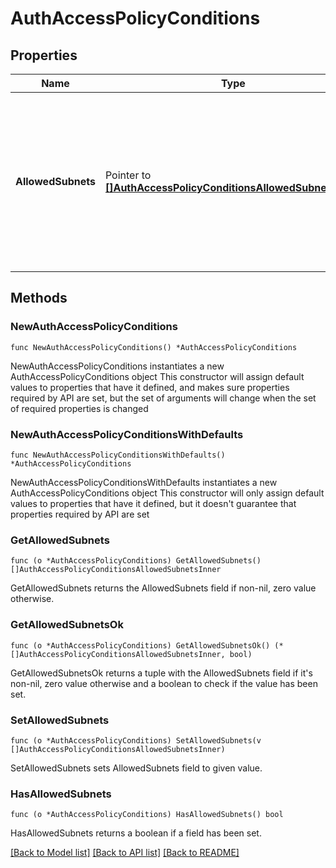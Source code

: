 # AuthAccessPolicyConditions

## Properties

Name | Type | Description | Notes
------------ | ------------- | ------------- | -------------
**AllowedSubnets** | Pointer to [**[]AuthAccessPolicyConditionsAllowedSubnetsInner**](AuthAccessPolicyConditionsAllowedSubnetsInner.md) | An array of IP addresses with subnet masks in CIDR notation (both IPv4 or IPv6 are supported) that is used to restrict access to only hosts that are part of at least one of the subnets. Providing an empty array is equivalent to providing an empty &#x60;conditions&#x60; object, and results in the removal of the &#x60;conditions&#x60; object from the Access Policy. Note that an IP address is not valid CIDR notation. For specifying a single IP address use a subnet mask of &#x60;/32&#x60; for IPv4 and &#x60;/128&#x60; for IPv6. Examples: 192.168.0.10/32 2001:db0:82a3:0:0:8a2e:370:1234/128  | [optional] 

## Methods

### NewAuthAccessPolicyConditions

`func NewAuthAccessPolicyConditions() *AuthAccessPolicyConditions`

NewAuthAccessPolicyConditions instantiates a new AuthAccessPolicyConditions object
This constructor will assign default values to properties that have it defined,
and makes sure properties required by API are set, but the set of arguments
will change when the set of required properties is changed

### NewAuthAccessPolicyConditionsWithDefaults

`func NewAuthAccessPolicyConditionsWithDefaults() *AuthAccessPolicyConditions`

NewAuthAccessPolicyConditionsWithDefaults instantiates a new AuthAccessPolicyConditions object
This constructor will only assign default values to properties that have it defined,
but it doesn't guarantee that properties required by API are set

### GetAllowedSubnets

`func (o *AuthAccessPolicyConditions) GetAllowedSubnets() []AuthAccessPolicyConditionsAllowedSubnetsInner`

GetAllowedSubnets returns the AllowedSubnets field if non-nil, zero value otherwise.

### GetAllowedSubnetsOk

`func (o *AuthAccessPolicyConditions) GetAllowedSubnetsOk() (*[]AuthAccessPolicyConditionsAllowedSubnetsInner, bool)`

GetAllowedSubnetsOk returns a tuple with the AllowedSubnets field if it's non-nil, zero value otherwise
and a boolean to check if the value has been set.

### SetAllowedSubnets

`func (o *AuthAccessPolicyConditions) SetAllowedSubnets(v []AuthAccessPolicyConditionsAllowedSubnetsInner)`

SetAllowedSubnets sets AllowedSubnets field to given value.

### HasAllowedSubnets

`func (o *AuthAccessPolicyConditions) HasAllowedSubnets() bool`

HasAllowedSubnets returns a boolean if a field has been set.


[[Back to Model list]](../README.md#documentation-for-models) [[Back to API list]](../README.md#documentation-for-api-endpoints) [[Back to README]](../README.md)


